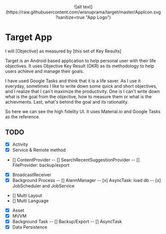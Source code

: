 <div style="text-align:center">
![alt text](https://raw.githubusercontent.com/wisnuprama/target/master/AppIcon.svg?sanitize=true "App Logo")
</div>

# Target App

I will [Objective] as measured by [this set of Key Results]

Target is an Android based application to help personal user with their life objectives. It uses Objective Key Result (OKR) as its methodology to help users achieve and manage their goals.

I have used Google Tasks and think that it is a life saver. As I use it everyday, sometimes I like to write down some quick and short objectives, and I realize that I can't maximize the productivity. One is I can't write down what is the goal from the objective, how to measure them or what is the achievments. Last, what's behind the goal and its rationality.

So here we can see the high fidelity UI. It uses Material.io and Google Tasks as the reference.

## TODO

- [x] Activity
- [x] Service & Remote method
- [] ContentProvider
-- [] SearchRecentSuggestionProvider
-- [] FileProvider: backup/export
- [x] BroadcastReceiver
- [x] Background Process
-- [] AlarmManager
-- [x] AsyncTask: load db
-- [x] JobScheduler and JobService
- [] Multi Layout
- [] Multi Language
- [x] Asset
- [x] MVVM
- [x] Background Task
-- [] Backup/Export
-- [] AsyncTask
- [x] Data Persistence
